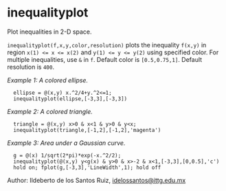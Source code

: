 # inequalityplot

Plot inequalities in 2-D space.

`inequalityplot(f,x,y,color,resolution)` plots the inequality `f(x,y)` in 
region `x(1) <= x <= x(2)` and `y(1) <= y <= y(2)` using specified color.
For multiple inequalities, use `&` in `f`. Default color is `[0.5,0.75,1]`. 
Default resolution is `400`.

*Example 1: A colored ellipse.*
``` [matlab]
  ellipse = @(x,y) x.^2/4+y.^2<=1;
  inequalityplot(ellipse,[-3,3],[-3,3])
```

*Example 2: A colored triangle.*
``` [matlab]
  triangle = @(x,y) x>0 & x<1 & y>0 & y<x;
  inequalityplot(triangle,[-1,2],[-1,2],'magenta')
```

*Example 3: Area under a Gaussian curve.*
``` [matlab]
  g = @(x) 1/sqrt(2*pi)*exp(-x.^2/2);
  inequalityplot(@(x,y) y<g(x) & y>0 & x>-2 & x<1,[-3,3],[0,0.5],'c')
  hold on; fplot(g,[-3,3],'LineWidth',1); hold off
```

Author: Ildeberto de los Santos Ruiz, idelossantos@ittg.edu.mx
